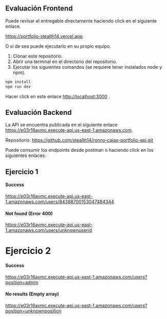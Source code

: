 ## Evaluación Frontend

Puede revisar el entregable directamente haciendo click en el siguiente enlace.

https://portfolio-stealth14.vercel.app

O si de sea puede ejecutarlo en su propio equipo.

1) Clonar este repositorio.
2) Abrir una terminal en el directorio del repositorio.
2) Ejecutar los siguientes comandos (se requiere tener instalados node y npm).

```bash
npm install
npm run dev
```

Hacer click en este enlace [http://localhost:3000](http://localhost:3000) .


## Evaluación Backend

La API se encuentra publicada en el siguiente enlace https://e03r16avmc.execute-api.us-east-1.amazonaws.com.

Repositorio: https://github.com/stealth14/ronny-cajas-portfolio-api.git

Puede consumir los endpoints desde postman o haciendo click en los siguientes enlaces:

## Ejercicio 1

#### Success
https://e03r16avmc.execute-api.us-east-1.amazonaws.com/users/84388700153047484344

#### Not found (Error 400)
https://e03r16avmc.execute-api.us-east-1.amazonaws.com/users/unknownuserid


# Ejercicio 2

#### Success
https://e03r16avmc.execute-api.us-east-1.amazonaws.com/users?position=admin

#### No results (Empty array)
https://e03r16avmc.execute-api.us-east-1.amazonaws.com/users?position=unknownposition





